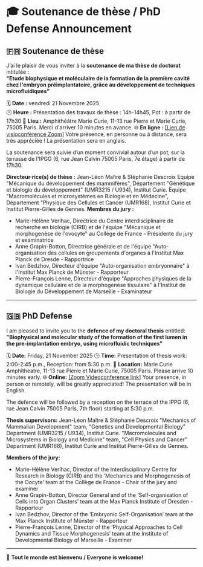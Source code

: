 # 🎓 Soutenance de thèse / PhD Defense Announcement

## 🇫🇷 Soutenance de thèse

J’ai le plaisir de vous inviter à la **soutenance de ma thèse de doctorat** intitulée :  
**“Etude biophysique et moléculaire de la formation de la première cavité chez l'embryon préimplantatoire, grâce au développement de techniques
microfluidiques”**  

🗓 **Date :** vendredi 21 Novembre 2025  
🕒 **Heure :** Présentation des travaux de thèse : 14h-14h45, Pot : à partir de 17h30 
📍 **Lieu :** Amphithéâtre Marie Curie, 11-13 rue Pierre et Marie Curie, 75005 Paris. Merci d'arriver 10 minutes en avance.
🌐 **En ligne :** [[Lien de visioconférence Zoom]](https://cnrs.zoom.us/j/98822699046?pwd=X85xjKoWVLXhHQiJoaYao8KiL4myug.1)
Votre présence, en personne ou à distance, sera très appréciée ! La présentation sera en anglais.

La soutenance sera suivie d’un moment convivial autour d’un pot, sur la terrasse de l'IPGG (6, rue Jean Calvin 75005 Paris, 7e étage) à partir de 17h30.  

**Directeur·rice(s) de thèse :** Jean-Léon Maître & Stéphanie Descroix 
Equipe "Mécanique du développement des mammifères", Département "Génétique et biologie du développement" (UMR3215 / U934), Institut Curie.
Equipe "Macromolécules et microsystèmes en Biologie et en Médecine", Département "Physique des Cellules et Cancer (UMR168), Institut Curie et Institut Pierre-Gilles de Gennes.
**Membres du jury :**  
- Marie-Hélène Verlhac, Directrice du Centre interdisciplinaire de recherche en biologie (CIRB) et de l'équipe "Mécanique et morphogenèse de l'ovocyte" au Collège de France - Présidente du jury et examinatrice
- Anne Grapin-Botton, Directrice générale et de l'équipe "Auto-organisation des cellules en groupements d'organes à l'Institut Max Planck de Dresde - Rapportrice
- Ivan Bedzhov, Directeur d'équipe "Auto-organisation embryonnaire" à l'Institut Max Planck de Münster - Rapporteur
- Pierre-François Lenne, Directeur d'équipe "Approches physiques de la dynamique cellulaire et de la morphogenèse tissulaire" à l'Institut de Biologie du Développement de Marseille - Examinateur

---

## 🇬🇧 PhD Defense

I am pleased to invite you to the **defence of my doctoral thesis** entitled:
**"Biophysical and molecular study of the formation of the first lumen in the pre-implantation embryo, using microfluidic techniques"**

🗓 **Date:** Friday, 21 November 2025 
🕒 **Time:** Presentation of thesis work: 2:00-2:45 p.m., Reception: from 5:30 p.m.
📍 **Location:** Marie Curie Amphitheatre, 11-13 rue Pierre et Marie Curie, 75005 Paris. Please arrive 10 minutes early.
🌐 **Online:** [[Zoom Videoconference link]](https://cnrs.zoom.us/j/98822699046?pwd=X85xjKoWVLXhHQiJoaYao8KiL4myug.1)
Your presence, in person or remotely, will be greatly appreciated! The presentation will be in English.

The defence will be followed by a reception on the terrace of the IPPG (6, rue Jean Calvin 75005 Paris, 7th floor) starting at 5:30 p.m.

**Thesis supervisors:** Jean-Léon Maître & Stéphanie Descroix 
"Mechanics of Mammalian Development" team, "Genetics and Developmental Biology" Department (UMR3215 / U934), Institut Curie.
"Macromolecules and Microsystems in Biology and Medicine" team, "Cell Physics and Cancer" Department (UMR168), Institut Curie and Institut Pierre-Gilles de Gennes.

**Members of the jury:** 
- Marie-Hélène Verlhac, Director of the Interdisciplinary Centre for Research in Biology (CIRB) and the ‘Mechanics and Morphogenesis of the Oocyte’ team at the Collège de France - Chair of the jury and examiner
- Anne Grapin-Botton, Director General and of the ‘Self-organisation of Cells into Organ Clusters’ team at the Max Planck Institute of Dresden - Rapporteur
- Ivan Bedzhov, Director of the ‘Embryonic Self-Organisation’ team at the Max Planck Institute of Münster - Rapporteur
- Pierre-François Lenne, Director of the ‘Physical Approaches to Cell Dynamics and Tissue Morphogenesis’ team at the Institute of Developmental Biology of Marseille - Examiner
---

🧁 **Tout le monde est bienvenu / Everyone is welcome!**
